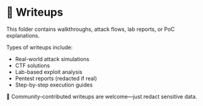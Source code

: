 # 🧾 Writeups

This folder contains walkthroughs, attack flows, lab reports, or PoC explanations.

Types of writeups include:
- Real-world attack simulations
- CTF solutions
- Lab-based exploit analysis
- Pentest reports (redacted if real)
- Step-by-step execution guides

📌 Community-contributed writeups are welcome—just redact sensitive data.
